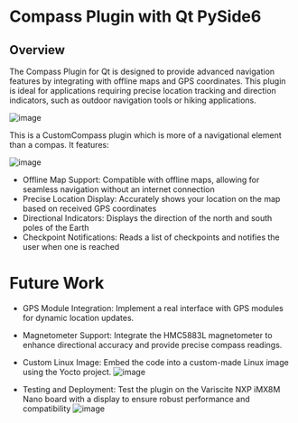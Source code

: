 # Compass Plugin with Qt PySide6

## Overview
The Compass Plugin for Qt is designed to provide advanced navigation features by integrating with offline maps and GPS coordinates. This plugin is ideal for applications requiring precise location tracking and direction indicators, such as outdoor navigation tools or hiking applications.

![image](https://github.com/user-attachments/assets/b8a85cd1-1764-48e7-a15e-6c58457e2652)

This is a CustomCompass plugin which is more of a navigational element than a compas. It features:

![image](https://github.com/user-attachments/assets/a289b37e-ede9-4d65-b6ac-08ea87110ac9)


- Offline Map Support: Compatible with offline maps, allowing for seamless navigation without an internet connection
- Precise Location Display: Accurately shows your location on the map based on received GPS coordinates
- Directional Indicators: Displays the direction of the north and south poles of the Earth
- Checkpoint Notifications: Reads a list of checkpoints and notifies the user when one is reached

# Future Work
- GPS Module Integration: Implement a real interface with GPS modules for dynamic location updates.
- Magnetometer Support: Integrate the HMC5883L magnetometer to enhance directional accuracy and provide precise compass readings.
- Custom Linux Image: Embed the code into a custom-made Linux image using the Yocto project.
![image](https://github.com/user-attachments/assets/11950092-3a11-45b9-b0c7-f5aaeb53f139)

- Testing and Deployment: Test the plugin on the Variscite NXP iMX8M Nano board with a display to ensure robust performance and compatibility
![image](https://github.com/user-attachments/assets/c7641615-60bc-495b-a8af-cd5919178d5f)
